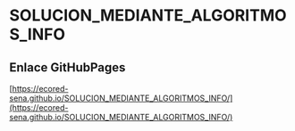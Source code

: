 # **SOLUCION_MEDIANTE_ALGORITMOS_INFO**

## **Enlace GitHubPages**

[https://ecored-sena.github.io/SOLUCION_MEDIANTE_ALGORITMOS_INFO/](https://ecored-sena.github.io/SOLUCION_MEDIANTE_ALGORITMOS_INFO/)